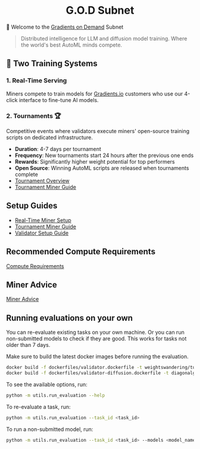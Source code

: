 <h1 align="center">G.O.D Subnet</h1>


🚀 Welcome to the [Gradients on Demand](https://gradients.io) Subnet

> Distributed intelligence for LLM and diffusion model training. Where the world's best AutoML minds compete.

## 🎯 Two Training Systems

### 1. **Real-Time Serving** 
Miners compete to train models for [Gradients.io](https://gradients.io) customers who use our 4-click interface to fine-tune AI models.

### 2. **Tournaments** 🏆
Competitive events where validators execute miners' open-source training scripts on dedicated infrastructure.

- **Duration**: 4-7 days per tournament
- **Frequency**: New tournaments start 24 hours after the previous one ends
- **Rewards**: Significantly higher weight potential for top performers
- **Open Source**: Winning AutoML scripts are released when tournaments complete
- [Tournament Overview](docs/tournament_overview.md)
- [Tournament Miner Guide](docs/tourn_miner.md)

## Setup Guides

- [Real-Time Miner Setup](docs/miner_setup.md)
- [Tournament Miner Guide](docs/tourn_miner.md)
- [Validator Setup Guide](docs/validator_setup.md)

## Recommended Compute Requirements

[Compute Requirements](docs/compute.md)

## Miner Advice

[Miner Advice](docs/miner_advice.md)



## Running evaluations on your own
You can re-evaluate existing tasks on your own machine. Or you can run non-submitted models to check if they are good. 
This works for tasks not older than 7 days.

Make sure to build the latest docker images before running the evaluation.
```bash
docker build -f dockerfiles/validator.dockerfile -t weightswandering/tuning_vali:latest .
docker build -f dockerfiles/validator-diffusion.dockerfile -t diagonalge/tuning_validator_diffusion:latest .
```

To see the available options, run:
```bash
python -m utils.run_evaluation --help
```

To re-evaluate a task, run:
```bash
python -m utils.run_evaluation --task_id <task_id>
```

To run a non-submitted model, run:
```bash
python -m utils.run_evaluation --task_id <task_id> --models <model_name>
```